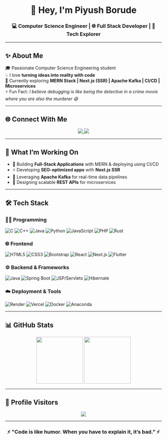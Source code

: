 <!-- Profile Header -->
<h1 align="center">👋 Hey, I'm Piyush Borude</h1>
<h3 align="center">💻 Computer Science Engineer | 🌐 Full Stack Developer | 🚀 Tech Explorer</h3>

---

## ✨ About Me
🎓 Passionate Computer Science Engineering student  
💡 I love **turning ideas into reality with code**  
🌱 Currently exploring **MERN Stack | Next.js (SSR) | Apache Kafka | CI/CD | Microservices**  
⚡ Fun Fact: *I believe debugging is like being the detective in a crime movie where you are also the murderer 😆*  

---

## 🌐 Connect With Me  
<p align="center">
  <a href="https://www.linkedin.com/in/piyush-borude-a2b707258" target="_blank">
    <img src="https://img.shields.io/badge/LinkedIn-%230077B5.svg?style=for-the-badge&logo=linkedin&logoColor=white" />
  </a>
  <a href="mailto:borudepiyush847@gmail.com">
    <img src="https://img.shields.io/badge/Email-D14836?style=for-the-badge&logo=gmail&logoColor=white" />
  </a>
</p>

---

## 🚀 What I’m Working On
- 🔧 Building **Full-Stack Applications** with MERN & deploying using CI/CD  
- ⚡ Developing **SEO-optimized apps** with **Next.js SSR**  
- 🔄 Leveraging **Apache Kafka** for real-time data pipelines  
- 📡 Designing scalable **REST APIs** for microservices  

---

## 🛠 Tech Stack

### 👨‍💻 Programming
![C](https://img.shields.io/badge/C-%2300599C.svg?style=for-the-badge&logo=c&logoColor=white)
![C++](https://img.shields.io/badge/C++-%2300599C.svg?style=for-the-badge&logo=c%2B%2B&logoColor=white)
![Java](https://img.shields.io/badge/Java-%23ED8B00.svg?style=for-the-badge&logo=openjdk&logoColor=white)
![Python](https://img.shields.io/badge/Python-3670A0.svg?style=for-the-badge&logo=python&logoColor=ffdd54)
![JavaScript](https://img.shields.io/badge/JavaScript-%23323330.svg?style=for-the-badge&logo=javascript&logoColor=%23F7DF1E)
![PHP](https://img.shields.io/badge/PHP-%23777BB4.svg?style=for-the-badge&logo=php&logoColor=white)
![Rust](https://img.shields.io/badge/Rust-%23000000.svg?style=for-the-badge&logo=rust&logoColor=white)

### 🌐 Frontend
![HTML5](https://img.shields.io/badge/HTML5-%23E34F26.svg?style=for-the-badge&logo=html5&logoColor=white)
![CSS3](https://img.shields.io/badge/CSS3-%231572B6.svg?style=for-the-badge&logo=css3&logoColor=white)
![Bootstrap](https://img.shields.io/badge/Bootstrap-%238511FA.svg?style=for-the-badge&logo=bootstrap&logoColor=white)
![React](https://img.shields.io/badge/React-%2320232a.svg?style=for-the-badge&logo=react&logoColor=%2361DAFB)
![Next.js](https://img.shields.io/badge/Next.js-000000.svg?style=for-the-badge&logo=nextdotjs&logoColor=white)
![Flutter](https://img.shields.io/badge/Flutter-%2302569B.svg?style=for-the-badge&logo=flutter&logoColor=white)

### ⚙️ Backend & Frameworks
![Java](https://img.shields.io/badge/Java-%23ED8B00.svg?style=for-the-badge&logo=openjdk&logoColor=white)  ![Spring Boot](https://img.shields.io/badge/Spring%20Boot-%236DB33F.svg?style=for-the-badge&logo=springboot&logoColor=white)  ![JSP/Servlets](https://img.shields.io/badge/JSP%20%2F%20Servlets-%23ED8B00.svg?style=for-the-badge&logo=java&logoColor=white)  ![Hibernate](https://img.shields.io/badge/Hibernate-%59666C.svg?style=for-the-badge&logo=hibernate&logoColor=white)


### ☁️ Deployment & Tools
![Render](https://img.shields.io/badge/Render-%46E3B7.svg?style=for-the-badge&logo=render&logoColor=white)
![Vercel](https://img.shields.io/badge/Vercel-%23000000.svg?style=for-the-badge&logo=vercel&logoColor=white)
![Docker](https://img.shields.io/badge/Docker-%230db7ed.svg?style=for-the-badge&logo=docker&logoColor=white)
![Anaconda](https://img.shields.io/badge/Anaconda-%2344A833.svg?style=for-the-badge&logo=anaconda&logoColor=white)

---

## 📊 GitHub Stats
<p align="center">
  <img src="https://github-readme-stats.vercel.app/api?username=BorudePiyush&theme=radical&hide_border=false&include_all_commits=false&count_private=false" height="150px"/>
  <img src="https://nirzak-streak-stats.vercel.app/?user=BorudePiyush&theme=radical&hide_border=false" height="150px"/>
</p>



---

## 👀 Profile Visitors
<p align="center">
  <img src="https://visitcount.itsvg.in/api?id=BorudePiyush&icon=2&color=6" />
</p>

---

<h3 align="center">⚡ "Code is like humor. When you have to explain it, it’s bad." ⚡</h3>
